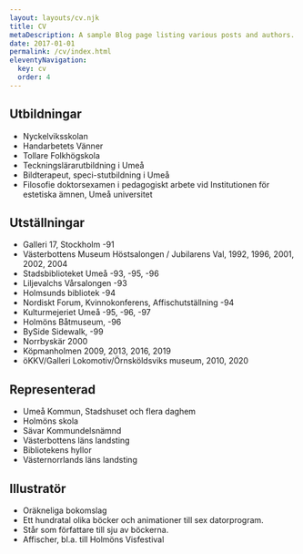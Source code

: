 ```yaml
---
layout: layouts/cv.njk
title: CV
metaDescription: A sample Blog page listing various posts and authors.
date: 2017-01-01
permalink: /cv/index.html
eleventyNavigation:
  key: cv
  order: 4
---
```


## Utbildningar

- Nyckelviksskolan
- Handarbetets Vänner
- Tollare Folkhögskola
- Teckningslärarutbildning i Umeå
- Bildterapeut, speci-stutbildning i Umeå
- Filosofie doktorsexamen i pedagogiskt arbete vid Institutionen för estetiska ämnen, Umeå universitet

## Utställningar

- Galleri 17, Stockholm -91
- Västerbottens Museum Höstsalongen / Jubilarens Val, 1992, 1996, 2001, 2002, 2004
- Stadsbiblioteket Umeå -93, -95, -96
- Liljevalchs Vårsalongen -93
- Holmsunds bibliotek -94
- Nordiskt Forum, Kvinnokonferens, Affischutställning -94
- Kulturmejeriet Umeå -95, -96, -97
- Holmöns Båtmuseum, -96
- BySide Sidewalk, -99
- Norrbyskär 2000
- Köpmanholmen 2009, 2013, 2016, 2019
- öKKV/Galleri Lokomotiv/Örnsköldsviks museum, 2010, 2020

## Representerad

- Umeå Kommun, Stadshuset och flera daghem
- Holmöns skola
- Sävar Kommundelsnämnd
- Västerbottens läns landsting
- Bibliotekens hyllor
- Västernorrlands läns landsting

## Illustratör

- Oräkneliga bokomslag
- Ett hundratal olika böcker och animationer till sex datorprogram.
- Står som författare till sju av böckerna.
- Affischer, bl.a. till Holmöns Visfestival